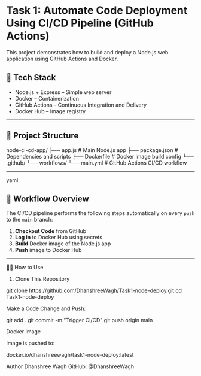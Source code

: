 # Task 1: Automate Code Deployment Using CI/CD Pipeline (GitHub Actions)

This project demonstrates how to build and deploy a Node.js web application using GitHub Actions and Docker.

## 🚀 Tech Stack

- Node.js + Express – Simple web server
- Docker – Containerization
- GitHub Actions – Continuous Integration and Delivery
- Docker Hub – Image registry

---

## 📂 Project Structure
node-ci-cd-app/ ├── app.js # Main Node.js app ├── package.json # Dependencies and scripts ├── Dockerfile # Docker image build config └── .github/ └── workflows/ └── main.yml # GitHub Actions CI/CD workflow


---

yaml

## 🔁 Workflow Overview

The CI/CD pipeline performs the following steps automatically on every `push` to the `main` branch:

1. **Checkout Code** from GitHub
2. **Log in** to Docker Hub using secrets
3. **Build** Docker image of the Node.js app
4. **Push** image to Docker Hub

---


🧑‍💻 How to Use

1. Clone This Repository

git clone https://github.com/DhanshreeWagh/Task1-node-deploy.git
cd Task1-node-deploy

Make a Code Change and Push:

git add .
git commit -m "Trigger CI/CD"
git push origin main

Docker Image

Image is pushed to:

docker.io/dhanshreewagh/task1-node-deploy:latest


Author
Dhanshree Wagh
GitHub: @DhanshreeWagh



